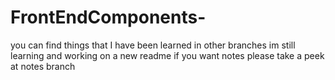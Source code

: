 # FrontEndComponents-

you can find things that I have been learned in other branches im still learning and working on a new readme if you want notes please take a peek at notes branch
